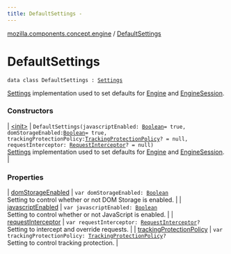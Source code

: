 ```yaml
---
title: DefaultSettings - 
---
```


[mozilla.components.concept.engine](../index.html) / [DefaultSettings](./index.html)

# DefaultSettings

`data class DefaultSettings : `[`Settings`](../-settings/index.html)

[Settings](../-settings/index.html) implementation used to set defaults for [Engine](../-engine/index.html) and [EngineSession](../-engine-session/index.html).

### Constructors

| [&lt;init&gt;](-init-.html) | `DefaultSettings(javascriptEnabled: `[`Boolean`](https://kotlinlang.org/api/latest/jvm/stdlib/kotlin/-boolean/index.html)` = true, domStorageEnabled: `[`Boolean`](https://kotlinlang.org/api/latest/jvm/stdlib/kotlin/-boolean/index.html)` = true, trackingProtectionPolicy: `[`TrackingProtectionPolicy`](../-engine-session/-tracking-protection-policy/index.html)`? = null, requestInterceptor: `[`RequestInterceptor`](../../mozilla.components.concept.engine.request/-request-interceptor/index.html)`? = null)`<br>[Settings](../-settings/index.html) implementation used to set defaults for [Engine](../-engine/index.html) and [EngineSession](../-engine-session/index.html). |

### Properties

| [domStorageEnabled](dom-storage-enabled.html) | `var domStorageEnabled: `[`Boolean`](https://kotlinlang.org/api/latest/jvm/stdlib/kotlin/-boolean/index.html)<br>Setting to control whether or not DOM Storage is enabled. |
| [javascriptEnabled](javascript-enabled.html) | `var javascriptEnabled: `[`Boolean`](https://kotlinlang.org/api/latest/jvm/stdlib/kotlin/-boolean/index.html)<br>Setting to control whether or not JavaScript is enabled. |
| [requestInterceptor](request-interceptor.html) | `var requestInterceptor: `[`RequestInterceptor`](../../mozilla.components.concept.engine.request/-request-interceptor/index.html)`?`<br>Setting to intercept and override requests. |
| [trackingProtectionPolicy](tracking-protection-policy.html) | `var trackingProtectionPolicy: `[`TrackingProtectionPolicy`](../-engine-session/-tracking-protection-policy/index.html)`?`<br>Setting to control tracking protection. |

